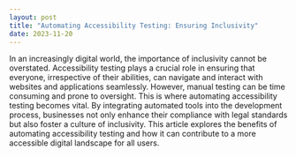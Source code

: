 ```yaml
---
layout: post
title: "Automating Accessibility Testing: Ensuring Inclusivity"
date: 2023-11-20
---
```


In an increasingly digital world, the importance of inclusivity cannot be overstated. Accessibility testing plays a crucial role in ensuring that everyone, irrespective of their abilities, can navigate and interact with websites and applications seamlessly. However, manual testing can be time consuming and prone to oversight. This is where automating accessibility testing becomes vital. By integrating automated tools into the development process, businesses not only enhance their compliance with legal standards but also foster a culture of inclusivity. This article explores the benefits of automating accessibility testing and how it can contribute to a more accessible digital landscape for all users.
